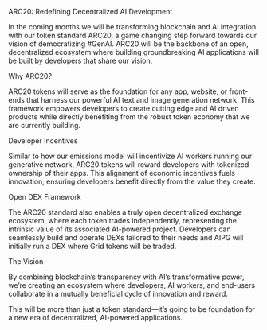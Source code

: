 ARC20: Redefining Decentralized AI Development 

In the coming months we will be transforming blockchain and AI integration with our token standard ARC20, a game changing step forward towards our vision of democratizing #GenAI. ARC20 will be the backbone of an open, decentralized ecosystem where building groundbreaking AI applications will be built by developers that share our vision.

Why ARC20?

ARC20 tokens will serve as the foundation for any app, website, or front-ends that harness our powerful AI text and image generation network. This framework empowers developers to create cutting edge and AI driven products while directly benefiting from the robust token economy that we are currently building.

Developer Incentives

Similar to how our emissions model will incentivize AI workers running our generative network, ARC20  tokens will reward developers with tokenized ownership of their apps. This alignment of economic incentives fuels innovation, ensuring developers benefit directly from the value they create.

Open DEX Framework

The ARC20 standard also enables a truly open decentralized exchange ecosystem, where each token trades independently, representing the intrinsic value of its associated AI-powered project. Developers can seamlessly build and operate DEXs tailored to their needs and AIPG will initially run a DEX where Grid tokens will be traded.

The Vision

By combining blockchain’s transparency with AI’s transformative power, we’re creating an ecosystem where developers, AI workers, and end-users collaborate in a mutually beneficial cycle of innovation and reward.

This will be more than just a token standard—it’s going to be foundation for a new era of decentralized, AI-powered applications.
